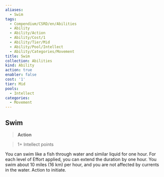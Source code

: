 ```yaml
---
aliases:
  - Swim
tags:
  - Compendium/CSRD/en/Abilities
  - Ability
  - Ability/Action
  - Ability/Cost/1
  - Ability/Tier/Mid
  - Ability/Pool/Intellect
  - Ability/Categories/Movement
title: Swim
collection: Abilities
kind: Ability
action: true
enabler: false
cost: '1'
tier: Mid
pools:
  - Intellect
categories:
  - Movement
---
```

## Swim    
>**Action**    
>1+ Intellect points  
    
You can swim like a fish through water and similar liquid for one hour. For each level of Effort applied, you can extend the duration by one hour. You swim about 10 miles (16 km) per hour, and you are not affected by currents in the water. Action to initiate.